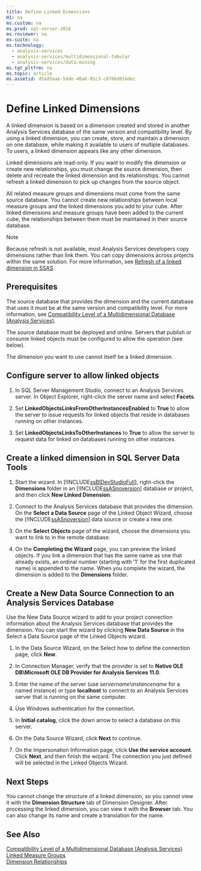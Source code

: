 ```yaml
---
title: Define Linked Dimensions
H1: na
ms.custom: na
ms.prod: sql-server-2016
ms.reviewer: na
ms.suite: na
ms.technology: 
  - analysis-services
  - analysis-services/multidimensional-tabular
  - analysis-services/data-mining
ms.tgt_pltfrm: na
ms.topic: article
ms.assetid: d5ad5eae-5dde-46a6-91c3-c8766d016dec
---
```

# Define Linked Dimensions
  A linked dimension is based on a dimension created and stored in another Analysis Services database of the same version and compatibility level. By using a linked dimension, you can create, store, and maintain a dimension on one database, while making it available to users of multiple databases. To users, a linked dimension appears like any other dimension.  
  
 Linked dimensions are read-only. If you want to modify the dimension or create new relationships, you must change the source dimension, then delete and recreate the linked dimension and its relationships. You cannot refresh a linked dimension to pick up changes from the source object.  
  
 All related measure groups and dimensions must come from the same source database. You cannot create new relationships between local measure groups and the linked dimensions you add to your cube. After linked dimensions and measure groups have been added to the current cube, the relationships between them must be maintained in their source database.  
  
> [!NOTE]  
>  Because refresh is not available, most Analysis Services developers copy dimensions rather than link them. You can copy dimensions across projects within the same solution. For more information, see [Refresh of a linked dimension in SSAS](http://sqlblog.com/blogs/marco_russo/archive/2006/09/12/refresh-of-a-linked-dimension-in-ssas.aspx).  
  
## Prerequisites  
 The source database that provides the dimension and the current database that uses it must be at the same version and compatibility level. For more information, see [Compatibility Level of a Multidimensional Database &#40;Analysis Services&#41;](../../Topics/TopicNameContainA/Compatibility-Level-of-a-Multidimensional-Database--Analysis-Services-.md).  
  
 The source database must be deployed and online. Servers that publish or consume linked objects must be configured to allow the operation (see below).  
  
 The dimension you want to use cannot itself be a linked dimension.  
  
## Configure server to allow linked objects  
  
1.  In SQL Server Management Studio, connect to an Analysis Services server. In Object Explorer, right-click the server name and select **Facets**.  
  
2.  Set **LinkedObjectsLinksFromOtherInstancesEnabled** to **True** to allow the server to issue requests for linked objects that reside in databases running on other instances.  
  
3.  Set **LinkedObjectsLinksToOtherInstances** to **True** to allow the server to request data for linked on databases running on other instances.  
  
## Create a linked dimension in SQL Server Data Tools  
  
1.  Start the wizard. In [!INCLUDE[ssBIDevStudioFull](../../Topics/TopicNameContainA/includes/ssBIDevStudioFull_md.md)], right-click the **Dimensions** folder in an [!INCLUDE[ssASnoversion](../../Topics/TopicNameContainA/includes/ssASnoversion_md.md)] database or project, and then click **New Linked Dimension**.  
  
2.  Connect to the Analysis Services database that provides the dimension. On the **Select a Data Source** page of the Linked Object Wizard, choose the [!INCLUDE[ssASnoversion](../../Topics/TopicNameContainA/includes/ssASnoversion_md.md)] data source or create a new one.  
  
3.  On the **Select Objects** page of the wizard, choose the dimensions you want to link to in the remote database.  
  
4.  On the **Completing the Wizard** page, you can preview the linked objects. If you link a dimension that has the same name as one that already exists, an ordinal number (starting with '1' for the first duplicated name) is appended to the name. When you complete the wizard, the dimension is added to the **Dimensions** folder.  
  
##  <a name="bkmk_CreateNew"></a> Create a New Data Source Connection to an Analysis Services Database  
 Use the New Data Source wizard to add to your project connection information about the Analysis Services database that provides the dimension. You can start the wizard by clicking **New Data Source** in the Select a Data Source page of the Linked Objects wizard.  
  
1.  In the Data Source Wizard, on the Select how to define the connection page, click **New**.  
  
2.  In Connection Manager, verify that the provider is set to **Native OLE DB\Microsoft OLE DB Provider for Analysis Services 11.0**.  
  
3.  Enter the name of the server (use *servername*\\*instancename* for a named instance) or type **localhost** to connect to an Analysis Services server that is running on the same computer.  
  
4.  Use Windows authentication for the connection.  
  
5.  In **Initial catalog**, click the down arrow to select a database on this server.  
  
6.  On the Data Source Wizard, click **Next** to continue.  
  
7.  On the Impersonation Information page, click **Use the service account**. Click **Next**, and then finish the wizard. The connection you just defined will be selected in the Linked Objects Wizard.  
  
## Next Steps  
 You cannot change the structure of a linked dimension, so you cannot view it with the **Dimension Structure** tab of Dimension Designer. After processing the linked dimension, you can view it with the **Browser** tab. You can also change its name and create a translation for the name.  
  
## See Also  
 [Compatibility Level of a Multidimensional Database &#40;Analysis Services&#41;](../../Topics/TopicNameContainA/Compatibility-Level-of-a-Multidimensional-Database--Analysis-Services-.md)   
 [Linked Measure Groups](../../Topics/TopicNameNotContainA/Linked-Measure-Groups.md)   
 [Dimension Relationships](../Topic/Dimension%20Relationships.md)  
  
  
